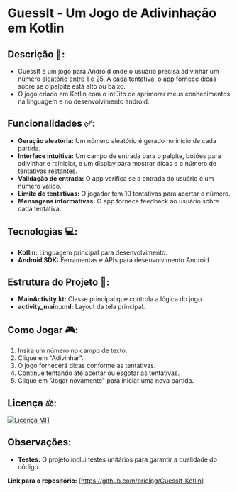# GuessIt - Um Jogo de Adivinhação em Kotlin

## Descrição 🔎:

- GuessIt é um jogo para Android onde o usuário precisa adivinhar um número aleatório entre 1 e 25. A cada tentativa, o app fornece dicas sobre se o palpite está alto ou baixo.
- O jogo criado em Kotlin com o intúito de aprimorar meus conhecimentos na linguagem e no desenvolvimento android.

## Funcionalidades ✅:

* **Geração aleatória:** Um número aleatório é gerado no início de cada partida.
* **Interface intuitiva:** Um campo de entrada para o palpite, botões para adivinhar e reiniciar, e um display para mostrar dicas e o número de tentativas restantes.
* **Validação de entrada:** O app verifica se a entrada do usuário é um número válido.
* **Limite de tentativas:** O jogador tem 10 tentativas para acertar o número.
* **Mensagens informativas:** O app fornece feedback ao usuário sobre cada tentativa.

## Tecnologias 💻:

* **Kotlin:** Linguagem principal para desenvolvimento.
* **Android SDK:** Ferramentas e APIs para desenvolvimento Android.

## Estrutura do Projeto 📂:

* **MainActivity.kt:** Classe principal que controla a lógica do jogo.
* **activity_main.xml:** Layout da tela principal.

## Como Jogar 🎮:

1. Insira um número no campo de texto.
2. Clique em "Adivinhar".
3. O jogo fornecerá dicas conforme as tentativas.
4. Continue tentando até acertar ou esgotar as tentativas.
5. Clique em "Jogar novamente" para iniciar uma nova partida.

## Licença ⚖️:

[![Licença MIT](https://img.shields.io/badge/License-MIT-yellow.svg)](https://opensource.org/licenses/MIT)

## Observações:

* **Testes:** O projeto inclui testes unitários para garantir a qualidade do código.

**Link para o repositório:** [https://github.com/brielpg/GuessIt-Kotlin]
